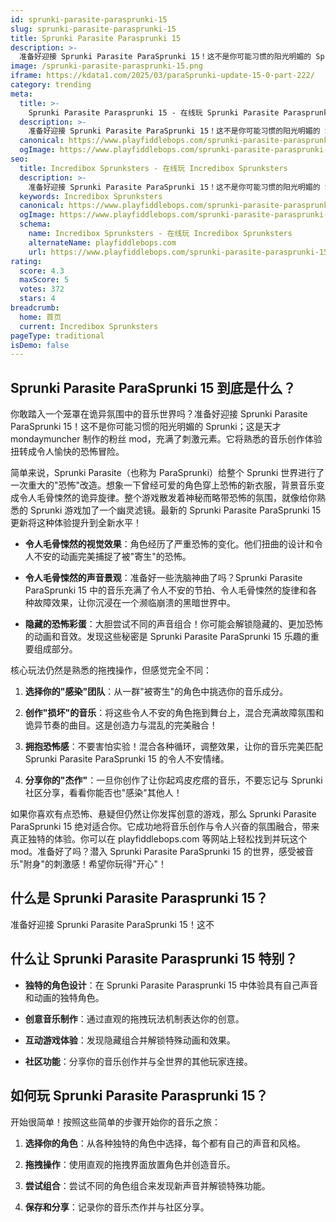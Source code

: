 ```yaml
---
id: sprunki-parasite-parasprunki-15
slug: sprunki-parasite-parasprunki-15
title: Sprunki Parasite Parasprunki 15
description: >-
  准备好迎接 Sprunki Parasite ParaSprunki 15！这不是你可能习惯的阳光明媚的 Sprunki；这是天才 mondaymuncher 制作的粉丝 mod，充满了刺激元素。它将熟悉的音乐创作体验扭转成令人愉快的恐怖冒险。
image: /sprunki-parasite-parasprunki-15.png
iframe: https://kdata1.com/2025/03/paraSprunki-update-15-0-part-222/
category: trending
meta:
  title: >-
    Sprunki Parasite Parasprunki 15 - 在线玩 Sprunki Parasite Parasprunki 15
  description: >-
    准备好迎接 Sprunki Parasite ParaSprunki 15！这不是你可能习惯的阳光明媚的 Sprunki；这是天才 mondaymuncher 制作的粉丝 mod，充满了刺激元素。它将熟悉的音乐创作体验扭转成令人愉快的恐怖冒险。
  canonical: https://www.playfiddlebops.com/sprunki-parasite-parasprunki-15/
  ogImage: https://www.playfiddlebops.com/sprunki-parasite-parasprunki-15.png
seo:
  title: Incredibox Sprunksters - 在线玩 Incredibox Sprunksters
  description: >-
    准备好迎接 Sprunki Parasite ParaSprunki 15！这不是你可能习惯的阳光明媚的 Sprunki；这是天才 mondaymuncher 制作的粉丝 mod，充满了刺激元素。它将熟悉的音乐创作体验扭转成令人愉快的恐怖冒险。
  keywords: Incredibox Sprunksters
  canonical: https://www.playfiddlebops.com/sprunki-parasite-parasprunki-15/
  ogImage: https://www.playfiddlebops.com/sprunki-parasite-parasprunki-15.png
  schema:
    name: Incredibox Sprunksters - 在线玩 Incredibox Sprunksters
    alternateName: playfiddlebops.com
    url: https://www.playfiddlebops.com/sprunki-parasite-parasprunki-15/
rating:
  score: 4.3
  maxScore: 5
  votes: 372
  stars: 4
breadcrumb:
  home: 首页
  current: Incredibox Sprunksters
pageType: traditional
isDemo: false
---
```


## Sprunki Parasite ParaSprunki 15 到底是什么？

你敢踏入一个笼罩在诡异氛围中的音乐世界吗？准备好迎接 Sprunki Parasite ParaSprunki 15！这不是你可能习惯的阳光明媚的 Sprunki；这是天才 mondaymuncher 制作的粉丝 mod，充满了刺激元素。它将熟悉的音乐创作体验扭转成令人愉快的恐怖冒险。

简单来说，Sprunki Parasite（也称为 ParaSprunki）给整个 Sprunki 世界进行了一次重大的"恐怖"改造。想象一下曾经可爱的角色穿上恐怖的新衣服，背景音乐变成令人毛骨悚然的诡异旋律。整个游戏散发着神秘而略带恐怖的氛围，就像给你熟悉的 Sprunki 游戏加了一个幽灵滤镜。最新的 Sprunki Parasite ParaSprunki 15 更新将这种体验提升到全新水平！

- **令人毛骨悚然的视觉效果**：角色经历了严重恐怖的变化。他们扭曲的设计和令人不安的动画完美捕捉了被"寄生"的恐怖。

- **令人毛骨悚然的声音景观**：准备好一些洗脑神曲了吗？Sprunki Parasite ParaSprunki 15 中的音乐充满了令人不安的节拍、令人毛骨悚然的旋律和各种故障效果，让你沉浸在一个濒临崩溃的黑暗世界中。

- **隐藏的恐怖彩蛋**：大胆尝试不同的声音组合！你可能会解锁隐藏的、更加恐怖的动画和音效。发现这些秘密是 Sprunki Parasite ParaSprunki 15 乐趣的重要组成部分。

核心玩法仍然是熟悉的拖拽操作，但感觉完全不同：

1. **选择你的"感染"团队**：从一群"被寄生"的角色中挑选你的音乐成分。

1. **创作"损坏"的音乐**：将这些令人不安的角色拖到舞台上，混合充满故障氛围和诡异节奏的曲目。这是创造力与混乱的完美融合！

1. **拥抱恐怖感**：不要害怕实验！混合各种循环，调整效果，让你的音乐完美匹配 Sprunki Parasite ParaSprunki 15 的令人不安情绪。

1. **分享你的"杰作"**：一旦你创作了让你起鸡皮疙瘩的音乐，不要忘记与 Sprunki 社区分享，看看你能否也"感染"其他人！

如果你喜欢有点恐怖、悬疑但仍然让你发挥创意的游戏，那么 Sprunki Parasite ParaSprunki 15 绝对适合你。它成功地将音乐创作与令人兴奋的氛围融合，带来真正独特的体验。你可以在 playfiddlebops.com 等网站上轻松找到并玩这个 mod。准备好了吗？潜入 Sprunki Parasite ParaSprunki 15 的世界，感受被音乐"附身"的刺激感！希望你玩得"开心"！

## 什么是 Sprunki Parasite Parasprunki 15？

准备好迎接 Sprunki Parasite ParaSprunki 15！这不

## 什么让 Sprunki Parasite Parasprunki 15 特别？

- **独特的角色设计**：在 Sprunki Parasite Parasprunki 15 中体验具有自己声音和动画的独特角色。

- **创意音乐制作**：通过直观的拖拽玩法机制表达你的创意。

- **互动游戏体验**：发现隐藏组合并解锁特殊动画和效果。

- **社区功能**：分享你的音乐创作并与全世界的其他玩家连接。

## 如何玩 Sprunki Parasite Parasprunki 15？

开始很简单！按照这些简单的步骤开始你的音乐之旅：

1. **选择你的角色**：从各种独特的角色中选择，每个都有自己的声音和风格。

1. **拖拽操作**：使用直观的拖拽界面放置角色并创造音乐。

1. **尝试组合**：尝试不同的角色组合来发现新声音并解锁特殊功能。

1. **保存和分享**：记录你的音乐杰作并与社区分享。